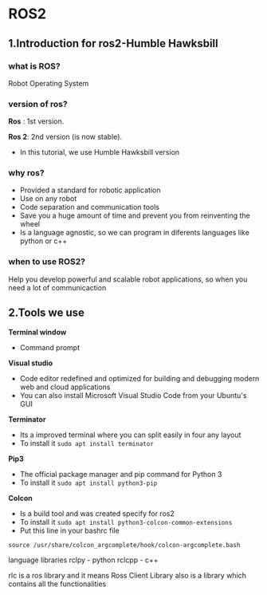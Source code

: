 # ROS2
## 1.Introduction for ros2-Humble Hawksbill

### what is ROS? 
Robot Operating System 

### version of ros?
**Ros** : 1st version. 

**Ros 2**: 2nd version (is now stable).
 - In this tutorial, we use Humble Hawksbill version

### why ros?
- Provided a standard for robotic application 
- Use on any robot
- Code separation and communication tools 
- Save you a huge amount of time and prevent you from reinventing the wheel 
- Is a language agnostic, so we can program in diferents languages like python or c++

### when to use ROS2?

Help you develop powerful and scalable robot applications, so when you need a lot of communicaction 

## 2.Tools we use 

**Terminal window**
 - Command prompt

**Visual studio**
- Code editor redefined and optimized for building and debugging modern web and cloud applications
- You can also install Microsoft Visual Studio Code from your Ubuntu's GUI
  
**Terminator**
- Its a improved terminal where you can split easily in four any layout
- To install it `sudo apt install terminator`

**Pip3**
- The official package manager and pip command for Python 3
- To install it `sudo apt install python3-pip`

**Colcon**
- Is a build tool and was created specify for ros2 
- To install it `sudo apt install python3-colcon-common-extensions`
- Put this line in your bashrc file

```
source /usr/share/colcon_argcomplete/hook/colcon-argcomplete.bash
```


language libraries 
rclpy - python
rclcpp - c++

rlc is a ros library and it means Ross Client Library also is a  library which contains all the functionalities 
